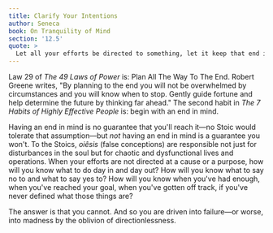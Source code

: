 ```yaml
---
title: Clarify Your Intentions
author: Seneca
book: On Tranquility of Mind
section: '12.5'
quote: >
  Let all your efforts be directed to something, let it keep that end in view. It's not activity that disturbs people, but false conceptions of things that drive them mad.
---
```


Law 29 of _The 49 Laws of Power_ is: Plan All The Way To The End. Robert Greene writes, "By planning to the end you will not be overwhelmed by circumstances and you will know when to stop. Gently guide fortune and help determine the future by thinking far ahead." The second habit in _The 7 Habits of Highly Effective People_ is: begin with an end in mind.

Having an end in mind is no guarantee that you'll reach it—no Stoic would tolerate that assumption—but _not_ having an end in mind is a guarantee you won't. To the Stoics, _oiêsis_ (false conceptions) are responsible not just for disturbances in the soul but for chaotic and dysfunctional lives and operations. When your efforts are not directed at a cause or a purpose, how will you know what to do day in and day out? How will you know what to say no to and what to say yes to? How will you know when you've had enough, when you've reached your goal, when you've gotten off track, if you've never defined what those things are?

The answer is that you cannot. And so you are driven into failure—or worse, into madness by the oblivion of directionlessness.
